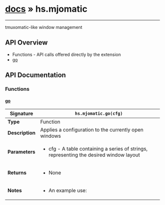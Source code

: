 # [docs](index.md) » hs.mjomatic
---

tmuxomatic-like window management

## API Overview
* Functions - API calls offered directly by the extension
 * [go](#go)

## API Documentation

### Functions

#### [go](#go)
| <span style="font-align: left;">**Signature**</span> | <span style="font-align: left;">`hs.mjomatic.go(cfg)` </span>                                                |
| -----------------------------------------------------|---------------------------------------------------------------------------------------------------------|
| **Type**                                             | Function                                                                                         |
| **Description**                                      | Applies a configuration to the currently open windows                                                                                         |
| **Parameters**                                       | <ul><li>cfg - A table containing a series of strings, representing the desired window layout</li></ul> |
| **Returns**                                          | <ul><li>None</li></ul>          |
| **Notes**                                            | <ul><li>An example use:</li></ul>                |

